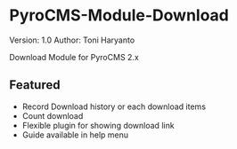 PyroCMS-Module-Download
=======================

Version: 1.0
Author: Toni Haryanto

Download Module for PyroCMS 2.x


## Featured

* Record Download history or each download items
* Count download
* Flexible plugin for showing download link
* Guide available in help menu
